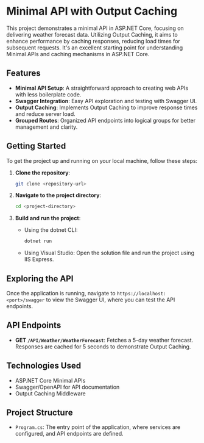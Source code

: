 # Minimal API with Output Caching

This project demonstrates a minimal API in ASP.NET Core, focusing on delivering weather forecast data. Utilizing Output Caching, it aims to enhance performance by caching responses, reducing load times for subsequent requests. It's an excellent starting point for understanding Minimal APIs and caching mechanisms in ASP.NET Core.

## Features

- **Minimal API Setup**: A straightforward approach to creating web APIs with less boilerplate code.
- **Swagger Integration**: Easy API exploration and testing with Swagger UI.
- **Output Caching**: Implements Output Caching to improve response times and reduce server load.
- **Grouped Routes**: Organized API endpoints into logical groups for better management and clarity.

## Getting Started

To get the project up and running on your local machine, follow these steps:

1. **Clone the repository**:
   ```sh
   git clone <repository-url>
   ```

2. **Navigate to the project directory**:
   ```sh
   cd <project-directory>
   ```

3. **Build and run the project**:
   - Using the dotnet CLI:
     ```sh
     dotnet run
     ```
   - Using Visual Studio:
     Open the solution file and run the project using IIS Express.

## Exploring the API

Once the application is running, navigate to `https://localhost:<port>/swagger` to view the Swagger UI, where you can test the API endpoints.

## API Endpoints

- **GET `/API/Weather/WeatherForecast`**: Fetches a 5-day weather forecast. Responses are cached for 5 seconds to demonstrate Output Caching.

## Technologies Used

- ASP.NET Core Minimal APIs
- Swagger/OpenAPI for API documentation
- Output Caching Middleware

## Project Structure

- `Program.cs`: The entry point of the application, where services are configured, and API endpoints are defined.
